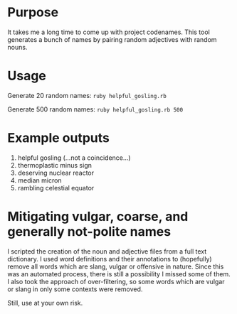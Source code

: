 # Purpose

It takes me a long time to come up with project codenames.  This tool generates
a bunch of names by pairing random adjectives with random nouns.

# Usage

Generate 20 random names: `ruby helpful_gosling.rb`

Generate 500 random names: `ruby helpful_gosling.rb 500`

# Example outputs

1. helpful gosling (...not a coincidence...)
2. thermoplastic minus sign
3. deserving nuclear reactor
4. median micron
5. rambling celestial equator

# Mitigating vulgar, coarse, and generally not-polite names

I scripted the creation of the noun and adjective files from a full text
dictionary. I used word definitions and their annotations to (hopefully) remove
all words which are slang, vulgar or offensive in nature.  Since this was an automated
process, there is still a possibility I missed some of them.  I also took the
approach of over-filtering, so some words which are vulgar or slang in only some
contexts were removed.

Still, use at your own risk.
